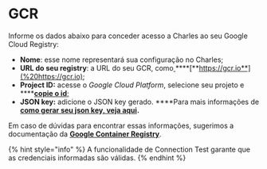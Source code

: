# GCR

Informe os dados abaixo para conceder acesso a Charles ao seu Google Cloud Registry:

* **Nome**: esse nome representará sua configuração no Charles;
* **URL do seu registry**: a URL do seu GCR, como[ ](%20https://gcr.io)\*\*\*\*[**https://gcr.io**](%20https://gcr.io);
* **Project ID:** acesse o _Google Cloud Platform_, selecione seu projeto e ****[**copie o id**;](https://support.google.com/googleapi/answer/7014113?hl=en)
* **JSON key:** adicione o JSON key gerado. ****Para mais informações de [**como gerar seu json key, veja aqui**](https://cloud.google.com/container-registry/docs/advanced-authentication#json-key)**.**

Em caso de dúvidas para encontrar essas informações, sugerimos a documentação da [**Google Container Registry**](https://cloud.google.com/container-registry).

{% hint style="info" %}
A funcionalidade de Connection Test garante que as credenciais informadas são válidas.
{% endhint %}

